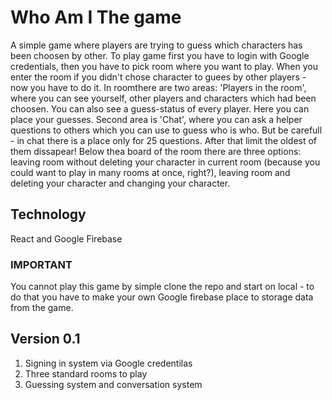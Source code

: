 # Who Am I The game

A simple game where players are trying to guess which characters has been choosen by other. To play game first you have to login with Google credentials, then you have to pick room where you want to play. When you enter the room if you didn't chose character to guees by other players - now you have to do it. In roomthere are two areas: 'Players in the room', where you can see yourself, other players and characters which had been choosen. You can also see a guess-status of every player. Here you can place your guesses. Second area is 'Chat', where you can ask a helper questions to others which you can use to guess who is who. But be carefull - in chat there is a place only for 25 questions. After that limit the oldest of them dissapear! Below thea board of the room there are three options: leaving room without deleting your character in current room (because you could want to play in many rooms at once, right?), leaving room and deleting your character and changing your character.

## Technology
React and Google Firebase

### IMPORTANT
You cannot play this game by simple clone the repo and start on local - to do that you have to make your own Google firebase place to storage data from the game.

## Version 0.1

1. Signing in system via Google credentilas
2. Three standard rooms to play
3. Guessing system and conversation system



